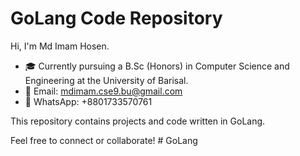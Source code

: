 # GoLang Code Repository

Hi, I'm Md Imam Hosen.

- 🎓 Currently pursuing a B.Sc (Honors) in Computer Science and Engineering at the University of Barisal.
- 📧 Email: mdimam.cse9.bu@gmail.com
- 📱 WhatsApp: +8801733570761

This repository contains projects and code written in GoLang.

Feel free to connect or collaborate!
#   G o L a n g  
 